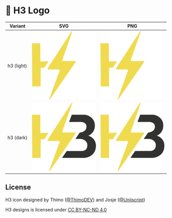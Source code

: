 # 🎨 H3 Logo

<div align="center">

| Variant         | SVG                                      | PNG                                     |
|-----------------|------------------------------------------|-----------------------------------------|
| h3 (light)      | <img src="./icons/h3_light.svg" width="200"> | <img src="./icons/h3_light.png" width="200"> |
| h3 (dark)       | <img src="./icons/h3_dark.svg" width="200">  | <img src="./icons/h3_dark.png" width="200">  |

</div>

## License

H3 icon designed by Thimo ([@ThimoDEV](https://github.com/ThimoDEV)) and Josje ([@Uniiscript](https://github.com/Uniiscript))

<p xmlns:cc="http://creativecommons.org/ns#" xmlns:dct="http://purl.org/dc/terms/"><span property="dct:title">H3 designs</span> is licensed under <a href="https://creativecommons.org/licenses/by-nc-nd/4.0/?ref=chooser-v1" target="_blank" rel="license noopener noreferrer" style="display:inline-block;">CC BY-NC-ND 4.0<img style="height:22px!important;margin-left:3px;vertical-align:text-bottom;" src="https://mirrors.creativecommons.org/presskit/icons/cc.svg?ref=chooser-v1" alt=""><img style="height:22px!important;margin-left:3px;vertical-align:text-bottom;" src="https://mirrors.creativecommons.org/presskit/icons/by.svg?ref=chooser-v1" alt=""><img style="height:22px!important;margin-left:3px;vertical-align:text-bottom;" src="https://mirrors.creativecommons.org/presskit/icons/nc.svg?ref=chooser-v1" alt=""><img style="height:22px!important;margin-left:3px;vertical-align:text-bottom;" src="https://mirrors.creativecommons.org/presskit/icons/nd.svg?ref=chooser-v1" alt=""></a></p>
